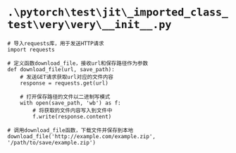 # `.\pytorch\test\jit\_imported_class_test\very\very\__init__.py`

```
# 导入requests库，用于发送HTTP请求
import requests

# 定义函数download_file，接收url和保存路径作为参数
def download_file(url, save_path):
    # 发送GET请求获取url对应的文件内容
    response = requests.get(url)
    
    # 打开保存路径的文件以二进制写模式
    with open(save_path, 'wb') as f:
        # 将获取的文件内容写入到文件中
        f.write(response.content)

# 调用download_file函数，下载文件并保存到本地
download_file('http://example.com/example.zip', '/path/to/save/example.zip')
```